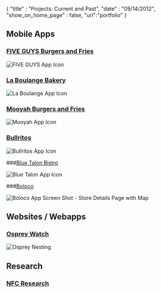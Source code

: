 {
	"title" : "Projects: Current and Past",
	"date" : "09/14/2012",
  "show_on_home_page" : false,
  "url":"portfolio"
}


## Mobile Apps 

### [FIVE GUYS Burgers and Fries](http://www.fiveguys.com/)

   ![FIVE GUYS App Icon](https://lh4.ggpht.com/Z3ER1ciurb8t0KIvUYHPhnZh8EjuZxlLqmrHXur1UzNhuOY_Q45mxfXU71S4P1hIK1Y=w124)

### [La Boulange Bakery](http://laboulangebaker.com/)

  ![La Boulange App
Icon](https://lh4.ggpht.com/fqIykTtIAYlu4e7VTGYZQ600RAaROk2rmznD67AlMp7tGdBXiZ76c71_S1cwG3MfFcY=w124)

### [Mooyah Burgers and Fries](http://www.mooyah.com/)

  ![Mooyah App
Icon](https://lh3.ggpht.com/I1Og5PcATLlwR2ewH_39DOCi-d9xZY37ejPVpgi534qcxpkhlvXjwO66JvS7-rxa7AU=w124)

### [Bullritos](http://www.bullritos.com/)

  ![Bullritos App
Icon](https://lh6.ggpht.com/irCTDd0QE0N3anlJ8ssK7ykmo5eNZ6n0v9dgl1Rc16Msb1vLHDx3qt2f_wPs9zLHFD0=w124)
   
###[Blue Talon Bistro](http://bluetalonbistro.com/)

   ![Blue Talon App Icon](https://lh6.ggpht.com/ZkXRtDcsoD06cD0xB_q3kokOSrEPfbbiOcHkMQKBG6sUCuElFENd0qA4edjBrbQ9hqI=w124)

###[Boloco](http://www.boloco.com/)

  ![Boloco App Screen Shot - Store Details Page with
Map](https://lh4.ggpht.com/5xsIoE2gOeEydt2wbqCdQ0IKkQU1rYT2VupvjfirajIN3kWGpCH_uedawTppWEt4U5rb=h230)

## Websites / Webapps

### [Osprey Watch](http://www.osprey-watch.org/)

  ![Osprey Nesting](http://c.osprey-watch.org/assets/slide-3.jpg)


## Research

### [NFC Research](https://github.com/wlaurance/NFC-Research)

